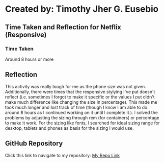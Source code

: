 # Created by: **Timothy Jher G. Eusebio**
## Time Taken and Reflection for Netflix (Responsive)

### Time Taken
Around 8 hours or more

## Reflection
This activity was really tough for me as the phone size was not given. Additionally, there were times that the responsive stylying I've put doesn't reflect (i.e. sometimes I forgot to make it specific or the values I put didn't make much difference like changing the size in percentage). This made me took much longer and lost track of time (though I know I am able to do around 8 hours as I continued working on it until I complete it.). I solved the problems by adjusting the sizing through rem (for containers) or percentage to make it work. For the sizing like fonts, I searched for ideal sizing range for desktop, tablets and phones as basis for the sizing I would use.

## GitHub Repository
Click this link to navigate to my repository: [My Repo Link](https://github.com/TJInGitHub/Armada-Logics-OJT)